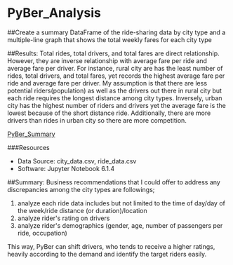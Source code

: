 # PyBer_Analysis

##Create a summary DataFrame of the ride-sharing data by city type and a multiple-line graph that shows the total weekly fares for each city type

##Results:
Total rides, total drivers, and total fares are direct relationship. However, they are inverse relationship with average fare per ride and average fare per driver. For instance, rural city are has the least number of rides, total drivers, and total fares, yet records the highest average fare per ride and average fare per driver. My assumption is that there are less potential riders(population) as well as the drivers out there in rural city but each ride requires the longest distance among city types. Inversely, urban city has the highest number of riders and drivers yet the average fare is the lowest because of the short distance ride. Additionally, there are more drivers than rides in urban city so there are more competition.

[PyBer_Summary](https://github.com/Yunaka1269/PyBer_Analysis/blob/main/analysis/PyBer_Summary.PNG)

###Resources
  - Data Source: city_data.csv, ride_data.csv
  - Software: Jupyter Notebook 6.1.4
  
##Summary:
Business recommendations that I could offer to address any discrepancies among the city types are followings;

1. analyze each ride data includes but not limited to the time of day/day of the week/ride distance (or duration)/location
2. analyze rider's rating on drivers
3. analyze rider's demographics (gender, age, number of passengers per ride, occupation) 

This way, PyBer can shift drivers, who tends to receive a higher ratings, heavily according to the demand and identify the target riders easily. 
